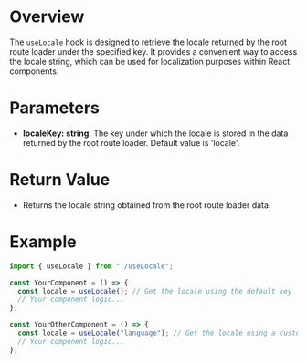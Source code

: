 # Overview

The `useLocale` hook is designed to retrieve the locale returned by the root route loader under the specified key. It provides a convenient way to access the locale string, which can be used for localization purposes within React components.

# Parameters

- **localeKey: string**: The key under which the locale is stored in the data returned by the root route loader. Default value is 'locale'.

# Return Value

- Returns the locale string obtained from the root route loader data.

# Example

```typescript
import { useLocale } from "./useLocale";

const YourComponent = () => {
  const locale = useLocale(); // Get the locale using the default key 'locale'
  // Your component logic...
};

const YourOtherComponent = () => {
  const locale = useLocale("language"); // Get the locale using a custom key 'language'
  // Your component logic...
};
```
